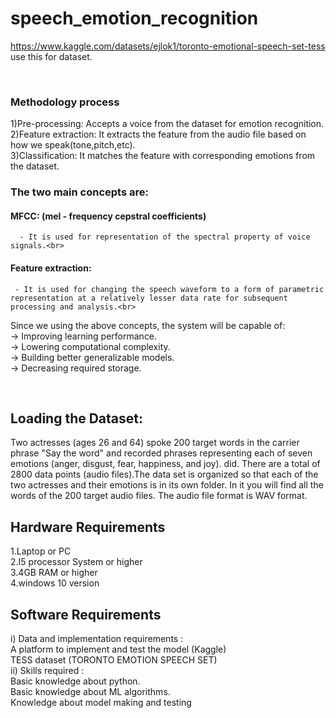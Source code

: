 # speech_emotion_recognition

https://www.kaggle.com/datasets/ejlok1/toronto-emotional-speech-set-tess use this for dataset.

<br>

### Methodology process

1)Pre-processing: Accepts a voice from the dataset for emotion recognition.<br>
2)Feature extraction: It extracts the feature from the audio file based on how we speak(tone,pitch,etc).<br>
3)Classification: It matches the feature with corresponding emotions from the dataset.<br>
### The two main concepts are:<br>
#### MFCC: (mel - frequency cepstral coefficients)<br>
      - It is used for representation of the spectral property of voice signals.<br>
#### Feature extraction:<br>
     - It is used for changing the speech waveform to a form of parametric representation at a relatively lesser data rate for subsequent processing and analysis.<br>
Since we using the above concepts, the system will be capable of:<br>
-> Improving learning performance.<br>
-> Lowering computational complexity.<br>
-> Building better generalizable models.<br>
-> Decreasing required storage.

<br>

## Loading the Dataset:
Two actresses (ages 26 and 64) spoke 200 target words in the carrier phrase "Say the word" and recorded phrases representing each of seven emotions (anger, disgust, fear, happiness, and joy). did. There are a total of 2800 data points (audio files).The data set is organized so that each of the two actresses and their emotions is in its own folder. In it you will find all the words of the 200 target audio files. The audio file format is WAV format.<br>
## Hardware Requirements
1.Laptop or PC<br>
2.I5 processor System or higher<br>
3.4GB RAM or higher<br>
4.windows 10 version<br>
## Software Requirements
i)  Data and implementation requirements :
     <br>A platform to implement and test the model (Kaggle)
<br>TESS dataset (TORONTO EMOTION SPEECH SET)<br>
ii) Skills required :
<br>Basic knowledge about python.
<br>Basic knowledge about ML algorithms.
<br>Knowledge about model making and testing
